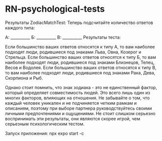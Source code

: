 # RN-psychological-tests
 Результаты ZodiacMatchTest:
Теперь подсчитайте количество ответов каждого типа:

А: __________
Б: __________
В: __________
Результаты теста:

Если большинство ваших ответов относятся к типу А, то вам наиболее подходят люди, родившиеся под знаками Льва, Овна, Козерог и Стрельца.
Если большинство ваших ответов относятся к типу Б, то вам наиболее подходят люди, родившиеся под знаками Близнецов, Телец, Весов и Водолея.
Если большинство ваших ответов относятся к типу В, то вам наиболее подходят люди, родившиеся под знаками Рака, Дева, Скорпиона и Рыб.

Однако стоит помнить, что знак зодиака - это не единственный фактор, 
который определяет совместимость людей. Это всего лишь один из многих факторов, 
влияющих на отношения. Не забывайте о том, что каждый человек уникален и не 
подчиняется четким рамкам и описаниям, поэтому при выборе партнера 
руководствуйтесь своими личными предпочтениями и ощущениями. Не стоит слишком серьезно
воспринимать эти результаты, они являются скорее игрой, чем серьезным психологическим тестом.




Запуск приложения: npx expo start -c